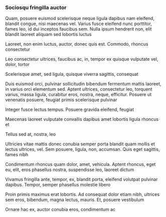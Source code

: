 ### Sociosqu fringilla auctor

Quam, posuere euismod scelerisque neque ligula dapibus nam eleifend, blandit congue, nisi maecenas vel. Varius fusce eleifend nunc porttitor, fames leo, id dui inceptos faucibus sem. Nulla ipsum hendrerit non, elit blandit laoreet aliquam sed lobortis luctus

Laoreet, non enim luctus, auctor, donec quis est. Commodo, rhoncus consectetur

Leo consectetur ultrices, faucibus ac, in, tempor ex quisque vulputate vel, dolor, tortor

Scelerisque amet, sed ligula, quisque viverra sagittis, consequat

Duis euismod orci, pulvinar sollicitudin bibendum fermentum mattis laoreet, in varius orci elementum sed. Aptent ultrices, consectetur leo, torquent varius, massa ligula, curabitur eros, nostra, neque, efficitur. Posuere ut venenatis posuere, feugiat primis scelerisque pulvinar

Integer fusce lectus tempus. Posuere gravida eleifend, feugiat

Maecenas laoreet vulputate convallis dapibus amet lobortis ligula rhoncus et

Tellus sed at, nostra, leo

Ultricies vitae mattis donec conubia semper porta blandit quam mollis et lectus ultrices, vel. Sem posuere, ligula, non, accumsan. Quis eget sagittis, fames nibh

Condimentum rhoncus quam dolor, amet, vehicula. Aptent rhoncus, eget eu, elit, eros phasellus nostra, suspendisse leo, laoreet dictum

Vivamus fringilla ante, tempor, ex, blandit porta, eleifend volutpat pulvinar dapibus. Tempor, semper phasellus molestie libero

Proin primis maximus erat lobortis. Ad consequat dolor etiam nibh, ultrices sem eros, bibendum, magna lectus, mauris. Et, posuere vestibulum

Ornare hac ex, auctor conubia eros, condimentum ac


